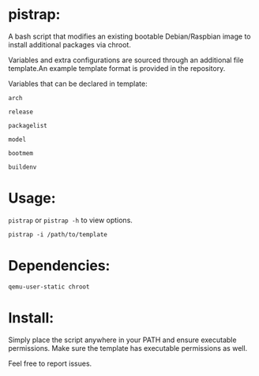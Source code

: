 # pistrap:


A bash script that modifies an existing bootable Debian/Raspbian image to install additional packages via chroot.


Variables and extra configurations are sourced through an additional file template.An example template format is provided in the repository.


Variables that can be declared in template:

`arch`

`release`

`packagelist`

`model`

`bootmem`

`buildenv`




# Usage:
`pistrap` or `pistrap -h` to view options.

`pistrap -i /path/to/template`

# Dependencies:
`qemu-user-static chroot`

# Install:

Simply place the script anywhere in your PATH and ensure executable permissions. Make sure the template has executable permissions as well.



Feel free to report issues.    
